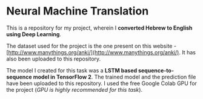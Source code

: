 # Neural Machine Translation

This is a repository for my project, wherein I **converted Hebrew to English using Deep Learning**.

The dataset used for the project is the one present on this website - [http://www.manythings.org/anki/](http://www.manythings.org/anki/). It has also been uploaded to this repository. 

The model I created for this task was a **LSTM based sequence-to-sequence model in TensorFlow 2**. The trained model and the prediction file have been uploaded to this repository. 
I used the free Google Colab GPU for the project (*GPU is highly recommended for this task*).


